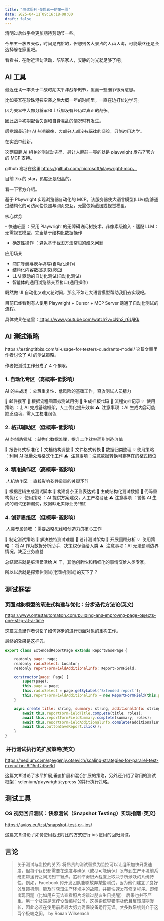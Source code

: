 ```yaml
---
title: "测试周刊-憧憬五一的第一周"
date: 2025-04-11T09:16:18+08:00
draft: false
---
```


清明过后似乎会更加期待劳动节一些。

今年五一放五天假，时间是充裕的，但想到各大景点的人山人海，可能最终还是会选择躲在家里吧。

看看书，在附近活动活动，陪陪家人，安静的时光就足够了吧。

## AI 工具

最近在读一本关于二战时期太平洋战争的书，里面一些细节很有意思。

比如美军在珍珠港被空袭之后大概一年的时间里，一直在边打仗边学习。

因为美军中大部分将军和士兵都没有经历过真正的战争。

因此战争初期配合失误和自身混乱的情况时有发生。

感觉跟最近的 AI 热潮很像，大部分人都没有既往的经验，只能边用边学。

在实战中创新。

这两周跟 AI 相关的测试动态里，最让人眼前一亮的就是 playwright 发布了官方的 MCP 支持。

github 地址在这里:https://github.com/microsoft/playwright-mcp。

目前 7k+的 star，热度还是很高的。

看一下官方介绍。

基于 Playwright 实现浏览器自动化的 MCP。该服务器使大语言模型(LLM)能够通过结构化的可访问性快照与网页交互，无需依赖截图或视觉模型。

核心优势

​- 快速轻量 ​​：采用 Playwright 的无障碍访问树技术，非像素级输入
​- 适配 LLM​​：无需视觉模型，完全基于结构化数据操作

- 确定性操作 ​​：避免基于截图方法常见的歧义问题

应用场景

- 网页导航与表单填写(自动化操作)
- 结构化内容数据提取(爬虫)
- LLM 驱动的自动化测试(自动化测试)
- 智能体的通用浏览器交互接口(通用操作)

既然做 UI 自动化又难又花时间，那么不如让大语言模型帮助我们去实现吧。

目前已经看到有人使用 Playwright + Cursor + MCP Server 跑通了自动化测试的流程。

具体效果在这里：https://www.youtube.com/watch?v=cNh3_r6UjKk

## AI 测试策略

https://testingtitbits.com/ai-usage-for-testers-quadrants-model/ 这篇文章里作者讨论了 AI 的测试策略。

作者把测试工作分成了 4 个象限。

### 1. 自动化专区（高概率-低影响）

​​AI 的主战场 ​​：处理重复性、低风险的基础工作，释放测试人员精力

🔹 邮件撰写
🔹 根据流程图草拟测试用例
🔹 生成样板代码
🔹 流程文档记录
💡 ​​ 使用策略 ​​：让 AI 完成基础框架，人工优化提升效率
⚠️ ​​ 注意事项 ​​：AI 生成内容可能缺乏语境，需人工校准润色

### 2. 格式辅助区（低概率-低影响）

​​AI 的辅助领域 ​​：结构化数据处理，提升工作效率而非创造价值

🔹 报告格式标准化
🔹 文档结构调整
🔹 文件格式转换
🔹 数据归类整理
💡 ​​ 使用策略 ​​：利用 AI 批量处理格式化工作
⚠️ ​​ 注意事项 ​​：注意数据转换可能存在的格式错位

### 3. 精准操作区（高概率-高影响）

​​ 人机协作区 ​​：直接影响软件质量的关键环节

🔹 根据逻辑生成测试脚本
🔹 构建复杂正则表达式
🔹 生成结构化测试数据
🔹 代码重构优化
💡 ​​ 使用策略 ​​：AI 提供方案建议，人工严格验证
⚠️ ​​ 注意事项 ​​：警惕 AI 生成的测试逻辑漏洞，数据缺乏实际业务特征

### 4. 创新思维区（低概率-高影响）

​​ 人类专属领域 ​​：需要战略思维和创造力的核心工作

🔹 制定测试策略
🔹 解决独特测试难题
🔹 设计测试架构
🔹 开展回顾分析
💡 ​​ 使用策略 ​​：将 AI 作为数据分析助手，决策权保留给人类
⚠️ ​​ 注意事项 ​​：AI 无法预测边界情况，缺乏业务直觉

总结起来就是脏活累活给 AI 干，其他创新性和精细化的事情交给人类专家。

所以以后就是探索性测试(老司机测试)的天下了？

## 测试框架

### 页面对象模型的渐进式构建与优化：分步迭代方法论(英文)

https://www.ontestautomation.com/building-and-improving-page-objects-one-step-at-a-time

这篇文章里作者讨论了如何逐步的进行页面对象的重构工作。

最终的效果是这样的。

```javascript
export class ExtendedReportPage extends ReportBasePage {

    readonly page: Page;
    readonly radioSelect: Locator;
    readonly reportFormFieldAdditionalInfo: ReportFormField;

    constructor(page: Page) {
        super(page);
        this.page = page;
        this.radioSelect = page.getByLabel('Extended report');
        this.reportFormFieldAdditionalInfo = new ReportFormField(this.page, 'additionalInfo');
    }

    async create(title: string, summary: string, additionalInfo: string, roles: string[]) {
        await this.reportFormFieldTitle.complete(title, roles);
        await this.reportFormFieldSummary.complete(summary, roles);
        await this.reportFormFieldAdditionalInfo.complete(additionalInfo, roles);
        await this.buttonSaveReport.click();
    }
}
```

### ​ 并行测试执行的扩展策略 ​(英文)

https://medium.com/@evgeniy.otsevich/scaling-strategies-for-parallel-test-execution-6f15cf2d5e6d

这篇文章讨论了水平扩展,垂直扩展和混合扩展的策略，另外还介绍了常用的测试框架：selenium/playwright/cypress 的并行执行策略。

## 测试工具

### OS 视觉回归测试：快照测试（Snapshot Testing）实现指南 (英文)

https://javios.eu/test/snapshot-test-on-ios/

这篇文章讨论了如何使用截图对比的方式进行 ios 应用的回归测试。

## 言论

> 关于测试与监控的关系: 将昂贵的测试替换为监控可以让组织加快开发速度，但每个组织都需要在速度与确保（或尽可能确保）发布到生产环境前系统正常运行之间找到平衡点。这种平衡很大程度上取决于所涉及的系统特性。例如，Facebook 的开发团队能够放弃某些测试，因为他们建立了良好的反馈机制，能及时获知生产环境中的故障，并能快速发布修复程序。即使出现问题（比如用户无法查看照片或错过朋友生日提醒），后果也并不严重。另一个极端是医疗设备编程公司，这类系统容错率极低且反馈周期漫长，因此必须在使用前尽最大努力确保设备运行无误。大多数系统则介于这两个极端之间。 by Rouan Wilsenach
